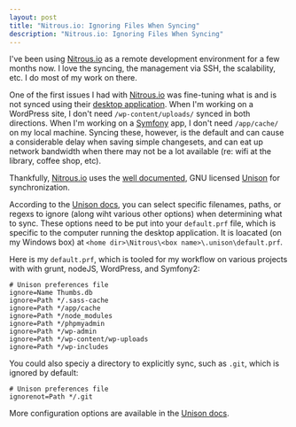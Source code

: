 ```yaml
---
layout: post
title: "Nitrous.io: Ignoring Files When Syncing"
description: "Nitrous.io: Ignoring Files When Syncing"
---
```


I've been using [Nitrous.io](https://www.nitrous.io/join/ks1xdFYYhts?utm_source=nitrous.io&utm_medium=copypaste&utm_campaign=referral) as a remote development environment for a few months now. I love the syncing, the management via SSH, the scalability, etc. I do most of my work on there.

One of the first issues I had with [Nitrous.io](https://www.nitrous.io/join/ks1xdFYYhts?utm_source=nitrous.io&utm_medium=copypaste&utm_campaign=referral) was fine-tuning what is and is not synced using their [desktop application](https://www.nitrous.io/desktop). When I'm working on a WordPress site, I don't need `/wp-content/uploads/` synced in both directions. When I'm working on a [Symfony](http://symfony.com/) app, I don't need `/app/cache/` on my local machine. Syncing these, however, is the default and can cause a considerable delay when saving simple changesets, and can eat up network bandwidth when there may not be a lot available (re: wifi at the library, coffee shop, etc).

Thankfully, [Nitrous.io](https://www.nitrous.io/join/ks1xdFYYhts?utm_source=nitrous.io&utm_medium=copypaste&utm_campaign=referral) uses the [well documented](http://www.cis.upenn.edu/~bcpierce/unison/download/releases/stable/unison-manual.html), GNU licensed [Unison](http://www.cis.upenn.edu/~bcpierce/unison/) for synchronization.

According to the [Unison docs](http://www.cis.upenn.edu/~bcpierce/unison/download/releases/stable/unison-manual.html#ignore), you can select specific filenames, paths, or regexs to ignore (along wiht various other options) when determining what to sync. These options need to be put into your `default.prf` file, which is specific to the computer running the desktop application. It is loacated (on my Windows box) at `<home dir>\Nitrous\<box name>\.unison\default.prf`.

Here is my `default.prf`, which is tooled for my workflow on various projects with with grunt, nodeJS, WordPress, and Symfony2:
```apacheconf
# Unison preferences file
ignore=Name Thumbs.db
ignore=Path */.sass-cache
ignore=Path */app/cache
ignore=Path */node_modules
ignore=Path */phpmyadmin
ignore=Path */wp-admin
ignore=Path */wp-content/wp-uploads
ignore=Path */wp-includes
```

You could also speciy a directory to explicitly sync, such as `.git`, which is ignored by default:
```apacheconf
# Unison preferences file
ignorenot=Path */.git
```

More configuration options are available in the [Unison docs](http://www.cis.upenn.edu/~bcpierce/unison/download/releases/stable/unison-manual.html).
